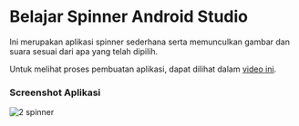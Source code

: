 # Belajar Spinner Android Studio
Ini merupakan aplikasi spinner sederhana serta memunculkan gambar dan suara sesuai dari apa yang telah dipilih.

Untuk melihat proses pembuatan aplikasi, dapat dilihat dalam [video ini](https://youtu.be/_3yCbJBHnhQ).
### Screenshot Aplikasi
![2 spinner](https://user-images.githubusercontent.com/113443657/190875586-8a02e719-a320-4de4-bb2b-4928e8c89074.png)

